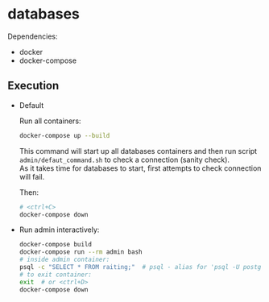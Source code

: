 # databases

Dependencies:
- docker
- docker-compose

## Execution
- Default

    Run all containers:  
    ```bash
    docker-compose up --build
    ```  
    This command will start up all databases containers and then run script
    `admin/defaut_command.sh` to check a connection (sanity check).  
    As it takes time for databases to start, first attempts to check connection
    will fail.

    Then:  
    ```bash
    # <ctrl+C>
    docker-compose down
    ```

- Run admin interactively:

    ```bash
    docker-compose build
    docker-compose run --rm admin bash
    # inside admin container:
    psql -c "SELECT * FROM raiting;"  # psql - alias for 'psql -U postgres -h pg'
    # to exit container:
    exit  # or <ctrl+D>
    docker-compose down
    ```

